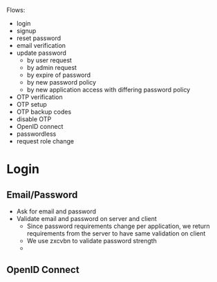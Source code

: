 Flows:
- login
- signup
- reset password
- email verification
- update password
  - by user request
  - by admin request
  - by expire of password
  - by new password policy
  - by new application access with differing password policy
- OTP verification
- OTP setup
- OTP backup codes
- disable OTP
- OpenID connect
- passwordless
- request role change

# Login

## Email/Password

- Ask for email and password
- Validate email and password on server and client
  - Since password requirements change per application, we return requirements from the server to have same validation on client
  - We use zxcvbn to validate password strength
  - 

## OpenID Connect